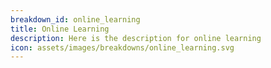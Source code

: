 ```yaml
---
breakdown_id: online_learning
title: Online Learning
description: Here is the description for online learning
icon: assets/images/breakdowns/online_learning.svg
---
```

